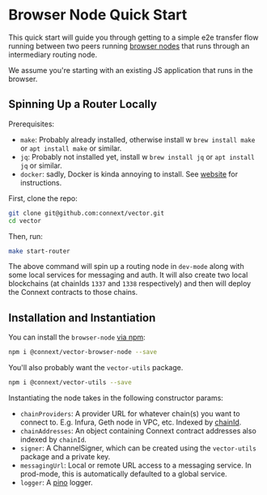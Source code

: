 # Browser Node Quick Start

This quick start will guide you through getting to a simple e2e transfer flow running between two peers running [browser nodes](https://github.com/connext/vector/tree/master/modules/browser-node) that runs through an intermediary routing node.

We assume you're starting with an existing JS application that runs in the browser.

## Spinning Up a Router Locally

Prerequisites:

- `make`: Probably already installed, otherwise install w `brew install make` or `apt install make` or similar.
- `jq`: Probably not installed yet, install w `brew install jq` or `apt install jq` or similar.
- `docker`: sadly, Docker is kinda annoying to install. See [website](https://www.docker.com/) for instructions.

First, clone the repo:

```bash
git clone git@github.com:connext/vector.git
cd vector
```

Then, run:

```bash
make start-router
```

The above command will spin up a routing node in `dev-mode` along with some local services for messaging and auth. It will also create two local blockchains (at chainIds `1337` and `1338` respectively) and then will deploy the Connext contracts to those chains. 

## Installation and Instantiation

You can install the `browser-node` [via npm](https://www.npmjs.com/package/@connext/vector-browser-node):

```bash
npm i @connext/vector-browser-node --save
```

You'll also probably want the `vector-utils` package.

```bash
npm i @connext/vector-utils --save
```

Instantiating the node takes in the following constructor params:

- `chainProviders`: A provider URL for whatever chain(s) you want to connect to. E.g. Infura, Geth node in VPC, etc. Indexed by [chainId](https://chainId.network).
- `chainAddresses`: An object containing Connext contract addresses also indexed by `chainId`.
- `signer`: A ChannelSigner, which can be created using the `vector-utils` package and a private key.
- `messagingUrl`: Local or remote URL access to a messaging service. In prod-mode, this is automatically defaulted to a global service.
- `logger`: A [pino](https://getpino.io/#/) logger.
